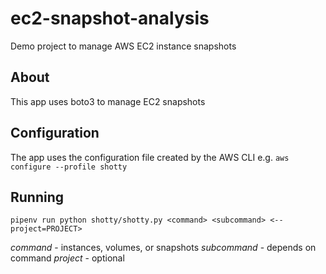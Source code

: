# ec2-snapshot-analysis
Demo project to manage AWS EC2 instance snapshots

## About 
This app uses boto3 to manage EC2 snapshots

## Configuration
The app uses the configuration file created by the AWS CLI
e.g. `aws configure --profile shotty`

## Running
`pipenv run python shotty/shotty.py <command> <subcommand> <--project=PROJECT>`

*command* - instances, volumes, or snapshots
*subcommand* - depends on command
*project* - optional
